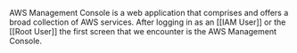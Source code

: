 AWS Management Console is a web application that comprises and offers a broad collection of AWS services. After logging in as an [[IAM User]] or the [[Root User]] the first screen that we encounter is the AWS Management Console.